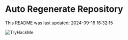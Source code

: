 # Auto Regenerate Repository

This README was last updated: 2024-09-16 16:32:15

 ![TryHackMe](https://tryhackme.com/badge/533634)